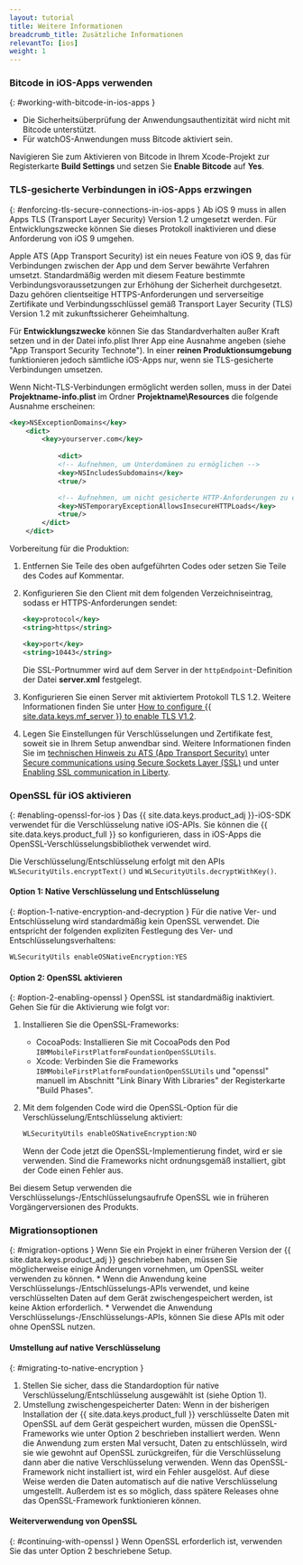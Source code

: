 ```yaml
---
layout: tutorial
title: Weitere Informationen
breadcrumb_title: Zusätzliche Informationen
relevantTo: [ios]
weight: 1
---
```

<!-- NLS_CHARSET=UTF-8 -->
### Bitcode in iOS-Apps verwenden
{: #working-with-bitcode-in-ios-apps }
* Die Sicherheitsüberprüfung der Anwendungsauthentizität wird nicht
mit Bitcode unterstützt. 
* Für watchOS-Anwendungen muss Bitcode aktiviert sein. 

Navigieren Sie zum Aktivieren von Bitcode in Ihrem Xcode-Projekt zur Registerkarte **Build Settings** und setzen Sie **Enable Bitcode** auf **Yes**.

### TLS-gesicherte Verbindungen in iOS-Apps erzwingen
{: #enforcing-tls-secure-connections-in-ios-apps }
Ab iOS 9 muss in allen Apps TLS (Transport Layer Security) Version 1.2 umgesetzt werden. Für Entwicklungszwecke können Sie dieses
Protokoll inaktivieren und diese Anforderung von iOS 9 umgehen. 

Apple ATS (App Transport Security) ist ein neues Feature von iOS 9, das für Verbindungen zwischen der App und dem Server
bewährte Verfahren umsetzt. Standardmäßig werden mit diesem Feature bestimmte Verbindungsvoraussetzungen
zur Erhöhung der Sicherheit durchgesetzt. Dazu gehören clientseitige HTTPS-Anforderungen
und serverseitige Zertifikate und Verbindungsschlüssel gemäß Transport Layer Security (TLS) Version 1.2 mit zukunftssicherer Geheimhaltung. 

Für **Entwicklungszwecke** können Sie das Standardverhalten außer Kraft setzen und in der Datei info.plist Ihrer App eine
Ausnahme angeben (siehe "App Transport Security Technote"). In einer **reinen Produktionsumgebung** funktionieren jedoch sämtliche iOS-Apps nur,
wenn sie TLS-gesicherte Verbindungen umsetzen. 

Wenn Nicht-TLS-Verbindungen
ermöglicht werden sollen, muss in der Datei
**Projektname-info.plist** im Ordner
**Projektname\Resources** die folgende Ausnahme erscheinen: 

```xml
<key>NSExceptionDomains</key>
    <dict>
        <key>yourserver.com</key>
    
            <dict>
            <!-- Aufnehmen, um Unterdomänen zu ermöglichen -->
            <key>NSIncludesSubdomains</key>
            <true/>

            <!-- Aufnehmen, um nicht gesicherte HTTP-Anforderungen zu ermöglichen -->
            <key>NSTemporaryExceptionAllowsInsecureHTTPLoads</key>
            <true/>
        </dict>
    </dict>
```

Vorbereitung für die Produktion: 

1. Entfernen Sie Teile des oben aufgeführten Codes oder setzen Sie Teile des Codes auf Kommentar.   
2. Konfigurieren Sie den Client mit dem folgenden Verzeichniseintrag, sodass er HTTPS-Anforderungen sendet:   

   ```xml
   <key>protocol</key>
   <string>https</string>

   <key>port</key>
   <string>10443</string>
   ```
   
   Die SSL-Portnummer wird auf dem Server
in der
`httpEndpoint`-Definition der Datei **server.xml** festgelegt. 
    
3. Konfigurieren Sie einen Server mit aktiviertem Protokoll TLS 1.2.
Weitere Informationen finden Sie unter [How to configure {{ site.data.keys.mf_server }}  to enable TLS V1.2](http://www-01.ibm.com/support/docview.wss?uid=swg21965659). 
4. Legen Sie Einstellungen für Verschlüsselungen und Zertifikate fest, soweit sie in Ihrem Setup anwendbar sind. Weitere Informationen finden Sie im [technischen Hinweis zu ATS (App Transport Security)](https://developer.apple.com/library/prerelease/ios/technotes/App-Transport-Security-Technote/) unter [Secure communications using Secure Sockets Layer (SSL)](http://www-01.ibm.com/support/knowledgecenter/SSAW57_8.5.5/com.ibm.websphere.nd.doc/ae/csec_sslsecurecom.html?cp=SSAW57_8.5.5%2F1-8-2-33-4-0&lang=en) und unter [Enabling SSL communication in Liberty](http://www-01.ibm.com/support/knowledgecenter/SSAW57_8.5.5/com.ibm.websphere.wlp.nd.doc/ae/twlp_sec_ssl.html?cp=SSAW57_8.5.5%2F1-3-11-0-4-1-0).

### OpenSSL für iOS aktivieren
{: #enabling-openssl-for-ios }
Das {{ site.data.keys.product_adj }}-iOS-SDK verwendet
für die Verschlüsselung native iOS-APIs. Sie können
die {{ site.data.keys.product_full }} so konfigurieren, dass
in iOS-Apps die OpenSSL-Verschlüsselungsbibliothek verwendet wird. 

Die Verschlüsselung/Entschlüsselung erfolgt mit den
APIs
`WLSecurityUtils.encryptText()` und
`WLSecurityUtils.decryptWithKey()`. 

#### Option 1: Native Verschlüsselung und Entschlüsselung
{: #option-1-native-encryption-and-decryption }
Für die native Ver- und Entschlüsselung wird standardmäßig kein OpenSSL verwendet. Die entspricht der folgenden expliziten Festlegung des
Ver- und Entschlüsselungsverhaltens: 

```xml
WLSecurityUtils enableOSNativeEncryption:YES
```

#### Option 2: OpenSSL aktivieren
{: #option-2-enabling-openssl }
OpenSSL
ist standardmäßig inaktiviert. Gehen Sie für die Aktivierung wie folgt vor: 

1. Installieren Sie die OpenSSL-Frameworks:
    * CocoaPods: Installieren Sie mit CocoaPods den Pod `IBMMobileFirstPlatformFoundationOpenSSLUtils`. 
    * Xcode: Verbinden Sie die Frameworks `IBMMobileFirstPlatformFoundationOpenSSLUtils` und "openssl" manuell im Abschnitt "Link Binary With Libraries" der Registerkarte "Build Phases".
2. Mit dem folgenden Code wird die OpenSSL-Option für die Verschlüsselung/Entschlüsselung aktiviert:

   ```xml
   WLSecurityUtils enableOSNativeEncryption:NO
   ```
    
   Wenn der Code jetzt die
OpenSSL-Implementierung findet, wird er sie verwenden. Sind die Frameworks nicht ordnungsgemäß installiert, gibt der Code einen Fehler aus. 

Bei diesem Setup verwenden
die Verschlüsselungs-/Entschlüsselungsaufrufe OpenSSL wie in
früheren Vorgängerversionen des Produkts. 

### Migrationsoptionen
{: #migration-options }
Wenn Sie ein Projekt in einer früheren Version der {{ site.data.keys.product_adj }}
geschrieben haben, müssen Sie möglicherweise einige Änderungen vornehmen, um OpenSSL weiter verwenden zu können. 
    * Wenn die Anwendung keine Verschlüsselungs-/Entschlüsselungs-APIs verwendet, und keine verschlüsselten Daten auf dem Gerät zwischengespeichert werden, ist keine
Aktion erforderlich. 
    * Verwendet die Anwendung Verschlüsselungs-/Enschlüsselungs-APIs, können Sie diese APIs mit oder ohne OpenSSL nutzen. 

#### Umstellung auf native Verschlüsselung
{: #migrating-to-native-encryption }
1. Stellen Sie sicher, dass die Standardoption für native Verschlüsselung/Entschlüsselung ausgewählt ist (siehe Option 1). 
2. Umstellung zwischengespeicherter Daten: Wenn in der bisherigen Installation der
{{ site.data.keys.product_full }} verschlüsselte Daten mit OpenSSL
auf dem Gerät gespeichert wurden, müssen die OpenSSL-Frameworks wie unter
Option 2 beschrieben installiert werden. Wenn die Anwendung zum ersten Mal versucht, Daten zu entschlüsseln, wird sie wie gewohnt auf
OpenSSL zurückgreifen, für die Verschlüsselung dann aber die native Verschlüsselung verwenden. Wenn das OpenSSL-Framework nicht installiert ist, wird ein Fehler
ausgelöst. Auf diese Weise werden die Daten automatisch auf die native Verschlüsselung umgestellt. Außerdem ist es so möglich, dass spätere Releases ohne das OpenSSL-Framework
funktionieren können. 

#### Weiterverwendung von OpenSSL
{: #continuing-with-openssl }
Wenn OpenSSL erforderlich ist, verwenden Sie das unter Option
2 beschriebene Setup. 
